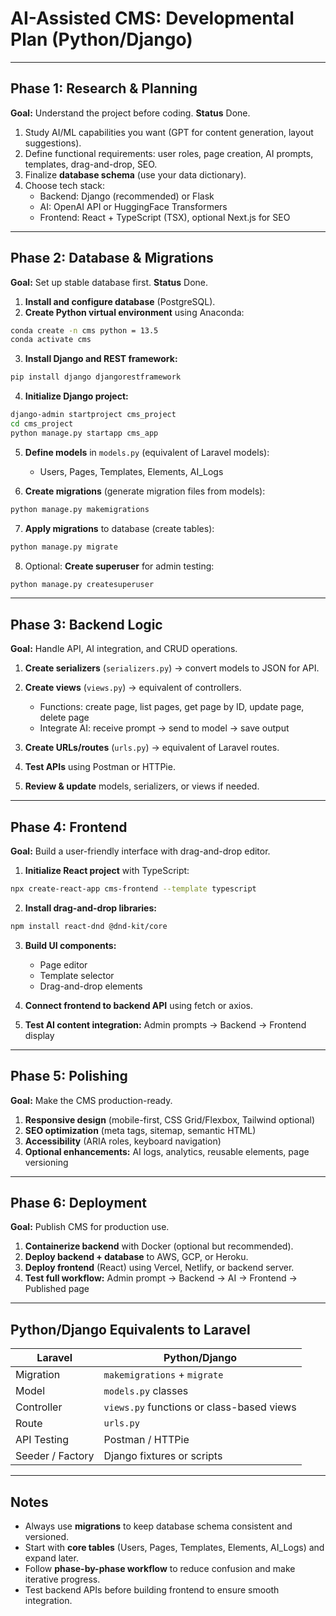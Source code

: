 
# AI-Assisted CMS: Developmental Plan (Python/Django)

---

## **Phase 1: Research & Planning** 
**Goal:** Understand the project before coding.
**Status** Done.

1. Study AI/ML capabilities you want (GPT for content generation, layout suggestions).  
2. Define functional requirements: user roles, page creation, AI prompts, templates, drag-and-drop, SEO.  
3. Finalize **database schema** (use your data dictionary).  
4. Choose tech stack:  
   - Backend: Django (recommended) or Flask  
   - AI: OpenAI API or HuggingFace Transformers  
   - Frontend: React + TypeScript (TSX), optional Next.js for SEO  

---

## **Phase 2: Database & Migrations**
**Goal:** Set up stable database first.
**Status** Done.

1. **Install and configure database** (PostgreSQL).  
2. **Create Python virtual environment** using Anaconda:  
```bash
conda create -n cms python = 13.5
conda activate cms
````

3. **Install Django and REST framework:**

```bash
pip install django djangorestframework
```

4. **Initialize Django project:**

```bash
django-admin startproject cms_project
cd cms_project
python manage.py startapp cms_app
```

5. **Define models** in `models.py` (equivalent of Laravel models):

   * Users, Pages, Templates, Elements, AI\_Logs
6. **Create migrations** (generate migration files from models):

```bash
python manage.py makemigrations
```

7. **Apply migrations** to database (create tables):

```bash
python manage.py migrate
```

8. Optional: **Create superuser** for admin testing:

```bash
python manage.py createsuperuser
```

---

## **Phase 3: Backend Logic**

**Goal:** Handle API, AI integration, and CRUD operations.

1. **Create serializers** (`serializers.py`) → convert models to JSON for API.
2. **Create views** (`views.py`) → equivalent of controllers.

   * Functions: create page, list pages, get page by ID, update page, delete page
   * Integrate AI: receive prompt → send to model → save output
3. **Create URLs/routes** (`urls.py`) → equivalent of Laravel routes.
4. **Test APIs** using Postman or HTTPie.
5. **Review & update** models, serializers, or views if needed.

---

## **Phase 4: Frontend**

**Goal:** Build a user-friendly interface with drag-and-drop editor.

1. **Initialize React project** with TypeScript:

```bash
npx create-react-app cms-frontend --template typescript
```

2. **Install drag-and-drop libraries:**

```bash
npm install react-dnd @dnd-kit/core
```

3. **Build UI components:**

   * Page editor
   * Template selector
   * Drag-and-drop elements
4. **Connect frontend to backend API** using fetch or axios.
5. **Test AI content integration:** Admin prompts → Backend → Frontend display

---

## **Phase 5: Polishing**

**Goal:** Make the CMS production-ready.

1. **Responsive design** (mobile-first, CSS Grid/Flexbox, Tailwind optional)
2. **SEO optimization** (meta tags, sitemap, semantic HTML)
3. **Accessibility** (ARIA roles, keyboard navigation)
4. **Optional enhancements:** AI logs, analytics, reusable elements, page versioning

---

## **Phase 6: Deployment**

**Goal:** Publish CMS for production use.

1. **Containerize backend** with Docker (optional but recommended).
2. **Deploy backend + database** to AWS, GCP, or Heroku.
3. **Deploy frontend** (React) using Vercel, Netlify, or backend server.
4. **Test full workflow:** Admin prompt → Backend → AI → Frontend → Published page

---

## **Python/Django Equivalents to Laravel**

| Laravel          | Python/Django                             |
| ---------------- | ----------------------------------------- |
| Migration        | `makemigrations` + `migrate`              |
| Model            | `models.py` classes                       |
| Controller       | `views.py` functions or class-based views |
| Route            | `urls.py`                                 |
| API Testing      | Postman / HTTPie                          |
| Seeder / Factory | Django fixtures or scripts                |

---

## **Notes**

* Always use **migrations** to keep database schema consistent and versioned.
* Start with **core tables** (Users, Pages, Templates, Elements, AI\_Logs) and expand later.
* Follow **phase-by-phase workflow** to reduce confusion and make iterative progress.
* Test backend APIs before building frontend to ensure smooth integration.

```



